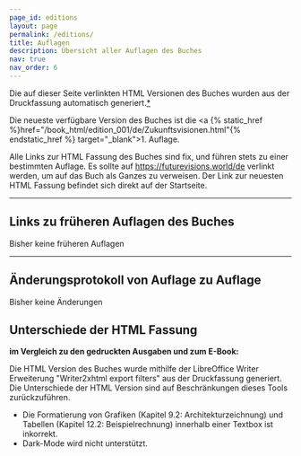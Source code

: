 ```yaml
---
page_id: editions
layout: page
permalink: /editions/
title: Auflagen
description: Übersicht aller Auflagen des Buches
nav: true
nav_order: 6
---
```


Die auf dieser Seite verlinkten HTML Versionen des Buches wurden aus der Druckfassung automatisch generiert.[*](#unterschiede-der-html-fassung)

Die neueste verfügbare Version des Buches ist die <a {% static_href %}href="/book_html/edition_001/de/Zukunftsvisionen.html"{% endstatic_href %} target="_blank">1. Auflage</a>.

Alle Links zur HTML Fassung des Buches sind fix, und führen stets zu einer bestimmten Auflage. Es sollte auf <https://futurevisions.world/de> verlinkt werden, um auf das Buch als Ganzes zu verweisen. Der Link zur neuesten HTML Fassung befindet sich direkt auf der Startseite.

---

## Links zu früheren Auflagen des Buches

Bisher keine früheren Auflagen

---

## Änderungsprotokoll von Auflage zu Auflage

Bisher keine Änderungen

## Unterschiede der HTML Fassung

**im Vergleich zu den gedruckten Ausgaben und zum E-Book:**

Die HTML Version des Buches wurde mithilfe der LibreOffice Writer Erweiterung "Writer2xhtml export filters" aus der Druckfassung generiert.  
Die Unterschiede der HTML Version sind auf Beschränkungen dieses Tools zurückzuführen.

* Die Formatierung von Grafiken (Kapitel 9.2: Architekturzeichnung) und Tabellen (Kapitel 12.2: Beispielrechnung) innerhalb einer Textbox ist inkorrekt.
* Dark-Mode wird nicht unterstützt.
